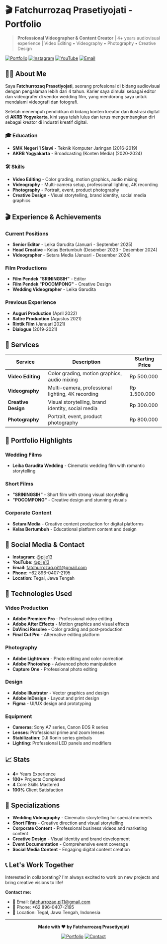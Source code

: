 # 🎬 Fatchurrozaq Prasetiyojati - Portfolio

> **Professional Videographer & Content Creator** | 4+ years audiovisual experience | Video Editing • Videography • Photography • Creative Design

[![Portfolio](https://img.shields.io/badge/Portfolio-Live-brightgreen)](https://fatchurrozaq-portfolio.com)
[![Instagram](https://img.shields.io/badge/Instagram-@pije13-E4405F)](https://www.instagram.com/pije13)
[![YouTube](https://img.shields.io/badge/YouTube-@pije13-FF0000)](https://www.youtube.com/@pije13)
[![Email](https://img.shields.io/badge/Email-fatchurrozaq.pj11@gmail.com-blue)](mailto:fatchurrozaq.pj11@gmail.com)

## 👨‍💼 About Me

Saya **Fatchurrozaq Prasetiyojati**, seorang profesional di bidang audiovisual dengan pengalaman lebih dari 4 tahun. Karier saya dimulai sebagai editor dan videografer di vendor wedding film, yang mendorong saya untuk mendalami videografi dan fotografi.

Setelah menempuh pendidikan di bidang konten kreator dan ilustrasi digital di **AKRB Yogyakarta**, kini saya telah lulus dan terus mengembangkan diri sebagai kreator di industri kreatif digital.

### 🎓 Education
- **SMK Negeri 1 Slawi** - Teknik Komputer Jaringan (2016-2019)
- **AKRB Yogyakarta** - Broadcasting (Konten Media) (2020-2024)

### 🛠️ Skills
- **Video Editing** - Color grading, motion graphics, audio mixing
- **Videography** - Multi-camera setup, professional lighting, 4K recording
- **Photography** - Portrait, event, product photography
- **Creative Design** - Visual storytelling, brand identity, social media graphics

## 🎬 Experience & Achievements

### Current Positions
- **Senior Editor** - Leika Garudita (Januari - September 2025)
- **Head Creative** - Kelas Bertumbuh (Desember 2023 - Desember 2024)
- **Videographer** - Setara Media (Januari - Desember 2024)

### Film Productions
- **Film Pendek "SRININGSIH"** - Editor
- **Film Pendek "POCOMPONG"** - Creative Design
- **Wedding Videographer** - Leika Garudita

### Previous Experience
- **Auguri Production** (April 2022)
- **Satire Production** (Agustus 2021)
- **Rintik Film** (Januari 2021)
- **Dialogue** (2019-2021)

## 🎯 Services

| Service | Description | Starting Price |
|---------|-------------|----------------|
| **Video Editing** | Color grading, motion graphics, audio mixing | Rp 500.000 |
| **Videography** | Multi-camera, professional lighting, 4K recording | Rp 1.500.000 |
| **Creative Design** | Visual storytelling, brand identity, social media | Rp 300.000 |
| **Photography** | Portrait, event, product photography | Rp 800.000 |

## 🎥 Portfolio Highlights

### Wedding Films
- **Leika Garudita Wedding** - Cinematic wedding film with romantic storytelling

### Short Films
- **"SRININGSIH"** - Short film with strong visual storytelling
- **"POCOMPONG"** - Creative design and stunning visuals

### Corporate Content
- **Setara Media** - Creative content production for digital platforms
- **Kelas Bertumbuh** - Educational platform content and design

## 📱 Social Media & Contact

- **Instagram**: [@pije13](https://www.instagram.com/pije13)
- **YouTube**: [@pije13](https://www.youtube.com/@pije13)
- **Email**: fatchurrozaq.pj11@gmail.com
- **Phone**: +62 896-0407-2195
- **Location**: Tegal, Jawa Tengah

## 🚀 Technologies Used

### Video Production
- **Adobe Premiere Pro** - Professional video editing
- **Adobe After Effects** - Motion graphics and visual effects
- **DaVinci Resolve** - Color grading and post-production
- **Final Cut Pro** - Alternative editing platform

### Photography
- **Adobe Lightroom** - Photo editing and color correction
- **Adobe Photoshop** - Advanced photo manipulation
- **Capture One** - Professional photo editing

### Design
- **Adobe Illustrator** - Vector graphics and design
- **Adobe InDesign** - Layout and print design
- **Figma** - UI/UX design and prototyping

### Equipment
- **Cameras**: Sony A7 series, Canon EOS R series
- **Lenses**: Professional prime and zoom lenses
- **Stabilization**: DJI Ronin series gimbals
- **Lighting**: Professional LED panels and modifiers

## 📈 Stats

- **4+** Years Experience
- **100+** Projects Completed
- **4** Core Skills Mastered
- **100%** Client Satisfaction

## 🎯 Specializations

- **Wedding Videography** - Cinematic storytelling for special moments
- **Short Films** - Creative direction and visual storytelling
- **Corporate Content** - Professional business videos and marketing content
- **Creative Design** - Visual identity and brand development
- **Event Documentation** - Comprehensive event coverage
- **Social Media Content** - Engaging digital content creation

## 📞 Let's Work Together

Interested in collaborating? I'm always excited to work on new projects and bring creative visions to life!

**Contact me:**
- 📧 Email: fatchurrozaq.pj11@gmail.com
- 📱 Phone: +62 896-0407-2195
- 📍 Location: Tegal, Jawa Tengah, Indonesia

---

<div align="center">

**Made with ❤️ by Fatchurrozaq Prasetiyojati**

[![Portfolio](https://img.shields.io/badge/View%20Portfolio-Website-yellow?style=for-the-badge)](https://fatchurrozaq-portfolio.com)
[![Contact](https://img.shields.io/badge/Contact%20Me-Email-blue?style=for-the-badge)](mailto:fatchurrozaq.pj11@gmail.com)

</div>
